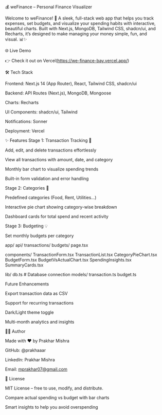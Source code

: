 💰 weFinance – Personal Finance Visualizer

Welcome to weFinance! 🚀
A sleek, full-stack web app that helps you track expenses, set budgets, and visualize your spending habits with interactive, beautiful charts. Built with Next.js, MongoDB, Tailwind CSS, shadcn/ui, and Recharts, it’s designed to make managing your money simple, fun, and visual. 📊✨

🌐 Live Demo

👉 Check it out on Vercel(https://we-finance-bay.vercel.app/)

🛠️ Tech Stack

Frontend: Next.js 14 (App Router), React, Tailwind CSS, shadcn/ui

Backend: API Routes (Next.js), MongoDB, Mongoose

Charts: Recharts

UI Components: shadcn/ui, Tailwind

Notifications: Sonner

Deployment: Vercel

✨ Features
Stage 1: Transaction Tracking 💸

Add, edit, and delete transactions effortlessly

View all transactions with amount, date, and category

Monthly bar chart to visualize spending trends

Built-in form validation and error handling

Stage 2: Categories 📂

Predefined categories (Food, Rent, Utilities…)

Interactive pie chart showing category-wise breakdown

Dashboard cards for total spend and recent activity

Stage 3: Budgeting 💡

Set monthly budgets per category

app/
api/
  transactions/
  budgets/
page.tsx

components/
  TransactionForm.tsx
  TransactionList.tsx
  CategoryPieChart.tsx
  BudgetForm.tsx
  BudgetVsActualChart.tsx
  SpendingInsights.tsx
  SummaryCards.tsx

lib/
  db.ts        # Database connection
models/
  transaction.ts
  budget.ts

Future Enhancements

Export transaction data as CSV

Support for recurring transactions

Dark/Light theme toggle

Multi-month analytics and insights


👨‍💻 Author

Made with ❤️ by Prakhar Mishra

GitHub: @prakhaaar

LinkedIn: Prakhar Mishra

Email: mprakhar07@gmail.com

📜 License

MIT License – free to use, modify, and distribute.

Compare actual spending vs budget with bar charts

Smart insights to help you avoid overspending

